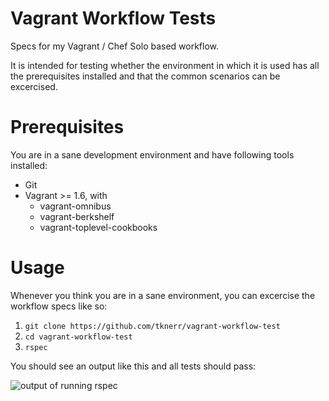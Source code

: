 # Vagrant Workflow Tests

Specs for my Vagrant / Chef Solo based workflow. 

It is intended for testing whether the environment in which it is used has all the prerequisites installed and that the common scenarios can be excercised. 


# Prerequisites

You are in a sane development environment and have following tools installed:

 * Git
 * Vagrant >= 1.6, with
   * vagrant-omnibus
   * vagrant-berkshelf
   * vagrant-toplevel-cookbooks


# Usage

Whenever you think you are in a sane environment, you can excercise the workflow specs like so:

 1. `git clone https://github.com/tknerr/vagrant-workflow-test`
 2. `cd vagrant-workflow-test`
 3. `rspec`

You should see an output like this and all tests should pass:

![output of running rspec](https://cloud.githubusercontent.com/assets/365744/3607278/0579cae2-0d45-11e4-81f0-9236c592562a.png)
